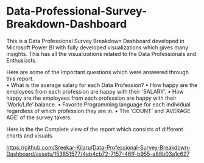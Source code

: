 # Data-Professional-Survey-Breakdown-Dashboard
This is a Data Professional Survey Breakdown Dashboard developed in Microsoft Power BI with fully developed visualizations which gives many insights. This has all the visualizations related to the Data Professionals and Enthusiasts.

Here are some of the important questions which were answered through this report.  
•	What is the average salary for each Data Profession?
•	How happy are the employees from each profession are happy with their ‘SALARY’. 
•	How happy are the employees from each profession are happy with their ‘Work/Life’ balance. 
•	Favorite Programming language for each individual regardless of which profession they are in.
•	The ‘COUNT’ and ‘AVERAGE AGE’ of the survey takers.  


Here is the the Complete view of the report which consists of different charts and visuals. 

https://github.com/Sreekar-Kilaru/Data-Professional-Survey-Breakdown-Dashboard/assets/153851577/4eb4cb72-7157-46ff-b955-a88b03a1c627

